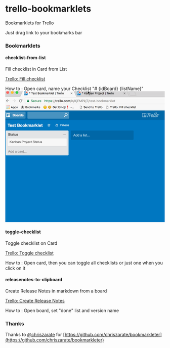 # trello-bookmarklets

Bookmarklets for Trello

Just drag link to your bookmarks bar

### Bookmarklets
#### checklist-from-list

Fill checklist in Card from List

[Trello: Fill checklist](javascript:void%20function(){(function(){var%20o=$.cookie(%22token%22),e=/\/c\/([^\/]+)/.exec(document.location);if(!e)return%20alert(%22No%20cards%20are%20open.%22),!1;var%20t=e[1],s=null,c=null,n=null,r=[];$.get(%22/1/cards/%22+t,{fields:%22idList%22,checklists:%22all%22}).success(function(e){for(var%20t=(e.idList,e.checklists),i=0;i%3Ct.length;i++){var%20l=t[i];if(0===l.name.indexOf(%22%23%22)){s=l.id;var%20a=l.name.split(%22%20%22);try{c=a[1],n=a[2]}catch(f){console.log(%22STEP%201:%20No%20checklist%20to%20fill%22)}console.log(%22STEP%201:%20fromBoardId:%20%22+c+%22%20fromListName:%20%22+n);break}}if(!c%26%26!n)return%20alert(%22No%20checklist%20to%20fill.%22),!1;$.get(%22/1/boards/%22+c+%22/lists%22,{}).success(function(o){for(var%20e=o,t=0;t%3Ce.length;t++){var%20s=e[t];if(s.name===n){n=s.id,console.log(%22STEP%202:%20fromListId:%20%22+n);break}}$.get(%22/1/boards/%22+c+%22/cards%22,{}).success(function(o){for(var%20e=o,t=0;t%3Ce.length;t++){var%20s=e[t];s.idList===n%26%26r.push(s)}console.log(%22STEP%203:%20fromCards:%20%22+JSON.stringify(r)),u()})});var%20u=function(){if(0==r.length)return!1;var%20e=r.shift(),t=e.url;$.post(%22/1/checklists/%22+s+%22/checkItems%22,{token:o,name:t,pos:%22bottom%22}).success(function(o){console.log(%22STEP%204:%20createNextItem:%20%22+t),u()})}})})()}();)

How to : Open card, name your Checklist "# {idBoard} {listName}"
![trello-bookmarklets-checklist-from-list-101.gif](assets/trello-bookmarklets-checklist-from-list-101.gif)

#### toggle-checklist

Toggle checklist on Card

[Trello: Toggle checklist]()

How to : Open card, then you can toggle all checklists or just one when you click on it

#### releasenotes-to-clipboard

Create Release Notes in markdown from a board

[Trello: Create Release Notes](javascript:void%20function(){var%20e=/\/b\/([^\/]+)/.exec(document.location);if(!e)return%20alert(%22Your%20not%20on%20Trello%20board.%22),!1;var%20n=e[1],r=[],a=function(e){var%20n=function(e){return%22enhancement%22===e.name.toLowerCase()},r=e.labels.findIndex(n);return%20r%3E-1},o=function(e){var%20n=function(e){return%22bug%22===e.name.toLowerCase()},r=e.labels.findIndex(n);return%20r%3E-1},u=function(e){return!o(e)%26%26!a(e)};console.log(%22STEP%201:%20idBoard:%20%22+n),$.get(%22/1/boards/%22+n+%22/lists%22,{cards:%22open%22,card_fields:%22url,name,labels%22}).success(function(e){var%20n=prompt(%22List%20%3F%22,%22Done%22),t=e.find(function(e){return%20e.name.toLowerCase()===n.toLowerCase()});r.push(%22%23%20📦%20%22+(new%20Date).toLocaleString()),r.push(%22\n%22),r.push(%22%23%23%20%22+prompt(%22Version%20%3F%22,%22%22)),r.push(%22\n%22);var%20l=t.cards.filter(u);if(l%26%26l.length%3E0){r.push(%22%23%23%20⭐️%20New%22);for(var%20s=0;s%3Cl.length;s++){var%20p=l[s];r.push(%22-%20[$name$]($url$)%22.replace(%22$name$%22,p.name).replace(%22$url$%22,p.url))}r.push(%22\n%22)}if(l=t.cards.filter(a),l%26%26l.length%3E0){r.push(%22%23%23%20👍%20Updated%22);for(var%20s=0;s%3Cl.length;s++){var%20p=l[s];r.push(%22-%20[$name$]($url$)%22.replace(%22$name$%22,p.name).replace(%22$url$%22,p.url))}r.push(%22\n%22)}if(l=t.cards.filter(o),l%26%26l.length%3E0){r.push(%22%23%23%20🐛%20Fixed%22);for(var%20s=0;s%3Cl.length;s++){var%20p=l[s];r.push(%22-%20[$name$]($url$)%22.replace(%22$name$%22,p.name).replace(%22$url$%22,p.url))}r.push(%22\n%22)}r.push(%22%23%23%20⚠️%20Known%20Issues%22),r.push(%22\n%22),console.log(%22STEP%20END:%20copy%20to%20clipboard%22),window.prompt(%22Copy%20your%20Release%20Notes%22,r.join(%22\n%22))})}();)

How to : Open board, set "done" list and version name

### Thanks

Thanks to [@chriszarate](https://github.com/chriszarate) for [https://github.com/chriszarate/bookmarkleter](https://github.com/chriszarate/bookmarkleter)
